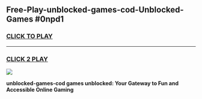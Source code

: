 
## Free-Play-unblocked-games-cod-Unblocked-Games #0npd1
<h3>
<a href="https://news.freeplayer.one?title=unblocked-games-cod&ref=8M">CLICK TO PLAY</a></h3>
<hr>

<h3>
<a href="https://news.freeplayer.one?title=unblocked-games-cod&ref=8M">CLICK 2 PLAY</a>
  
</h3>

<a href="https://news.freeplayer.one?title=unblocked-games-cod&ref=8M"><img src="https://clearcache.store/games.png"></a>


**unblocked-games-cod games unblocked: Your Gateway to Fun and Accessible Online Gaming**
